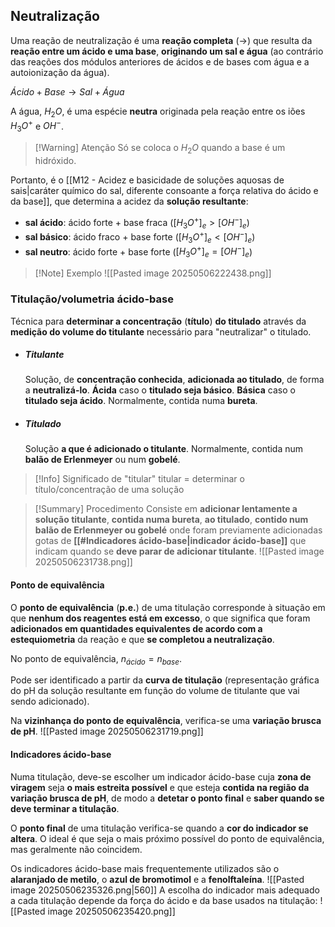 ## Neutralização
Uma reação de neutralização é uma **reação completa** ($\longrightarrow$) que resulta da **reação entre um ácido e uma base**, **originando um sal e água** (ao contrário das reações dos módulos anteriores de ácidos e de bases com água e a autoionização da água).

$Ácido + Base \longrightarrow Sal + Água$

A água, $H_2O$, é uma espécie **neutra** originada pela reação entre os iões $H_3O^+$ e $OH^-$.
>[!Warning] Atenção
>Só se coloca o $H_2O$ quando a base é um hidróxido.

Portanto, é o [[M12 - Acidez e basicidade de soluções aquosas de sais|caráter químico do sal, diferente consoante a força relativa do ácido e da base]], que determina a acidez da **solução resultante**:
- **sal ácido**: ácido forte + base fraca ($[H_3O^+]_e>[OH^-]_e$)
- **sal básico**: ácido fraco + base forte ($[H_3O^+]_e<[OH^-]_e$)
- **sal neutro**: ácido forte + base forte ($[H_3O^+]_e=[OH^-]_e$)

>[!Note] Exemplo
>![[Pasted image 20250506222438.png]]

### Titulação/volumetria ácido-base
Técnica para **determinar a concentração** (**título**) **do titulado** através da **medição do volume do titulante** necessário para "neutralizar" o titulado.
- ##### Titulante
  Solução, de **concentração conhecida**, **adicionada ao titulado**, de forma a **neutralizá-lo**.
  **Ácida** caso o **titulado seja básico**. **Básica** caso o **titulado seja ácido**.
  Normalmente, contida numa **bureta**.
- ##### Titulado
  Solução **a que é adicionado o titulante**.
  Normalmente, contida num **balão de Erlenmeyer** ou num **gobelé**.

>[!Info] Significado de "titular"
>titular = determinar o título/concentração de uma solução

> [!Summary] Procedimento 
> Consiste em **adicionar lentamente a solução titulante**, **contida numa bureta**, **ao titulado**, **contido num balão de Erlenmeyer ou gobelé** onde foram previamente adicionadas gotas de **[[#Indicadores ácido-base|indicador ácido-base]]** que indicam quando se **deve parar de adicionar titulante**.
> ![[Pasted image 20250506231738.png]]

#### Ponto de equivalência
O **ponto de equivalência** (**p.e.**) de uma titulação corresponde à situação em que **nenhum dos reagentes está em excesso**, o que significa que foram **adicionados em quantidades equivalentes de acordo com a estequiometria** da reação e que **se completou a neutralização**. 

No ponto de equivalência, $n_{ácido}=n_{base}$.

Pode ser identificado a partir da **curva de titulação** (representação gráfica do pH da solução resultante em função do volume de titulante que vai sendo adicionado).

Na **vizinhança do ponto de equivalência**, verifica-se uma **variação brusca de pH**.
![[Pasted image 20250506231719.png]]

#### Indicadores ácido-base
Numa titulação, deve-se escolher um indicador ácido-base cuja **zona de viragem** seja **o mais estreita possível** e que esteja **contida na região da variação brusca de pH**, de modo a **detetar o ponto final** e **saber quando se deve terminar a titulação**.

O **ponto final** de uma titulação verifica-se quando a **cor do indicador se altera**. O ideal é que seja o mais próximo possível do ponto de equivalência, mas geralmente não coincidem.

Os indicadores ácido-base mais frequentemente utilizados são o **alaranjado de metilo**, o **azul de bromotimol** e a **fenolftaleína**.
![[Pasted image 20250506235326.png|560]]
A escolha do indicador mais adequado a cada titulação depende da força do ácido e da base usados na titulação:
![[Pasted image 20250506235420.png]]